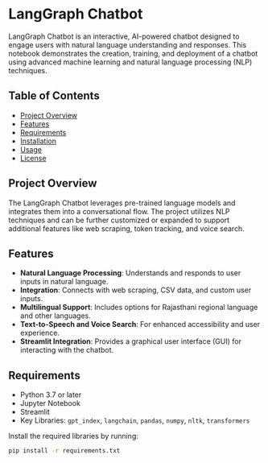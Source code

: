 # LangGraph Chatbot

LangGraph Chatbot is an interactive, AI-powered chatbot designed to engage users with natural language understanding and responses. This notebook demonstrates the creation, training, and deployment of a chatbot using advanced machine learning and natural language processing (NLP) techniques.

## Table of Contents

- [Project Overview](#project-overview)
- [Features](#features)
- [Requirements](#requirements)
- [Installation](#installation)
- [Usage](#usage)
- [License](#license)

## Project Overview

The LangGraph Chatbot leverages pre-trained language models and integrates them into a conversational flow. The project utilizes NLP techniques and can be further customized or expanded to support additional features like web scraping, token tracking, and voice search.

## Features

- **Natural Language Processing**: Understands and responds to user inputs in natural language.
- **Integration**: Connects with web scraping, CSV data, and custom user inputs.
- **Multilingual Support**: Includes options for Rajasthani regional language and other languages.
- **Text-to-Speech and Voice Search**: For enhanced accessibility and user experience.
- **Streamlit Integration**: Provides a graphical user interface (GUI) for interacting with the chatbot.

## Requirements

- Python 3.7 or later
- Jupyter Notebook
- Streamlit
- Key Libraries: `gpt_index`, `langchain`, `pandas`, `numpy`, `nltk`, `transformers`

Install the required libraries by running:

```bash
pip install -r requirements.txt
